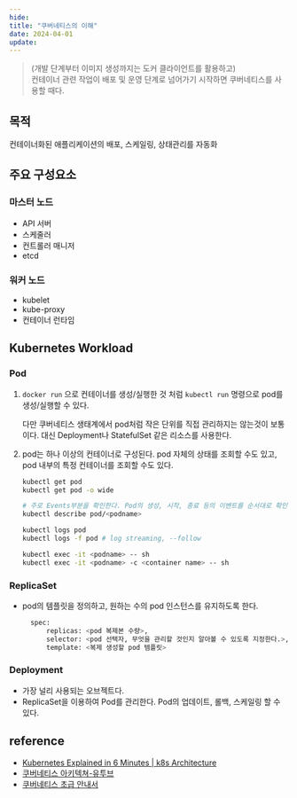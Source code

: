```yaml
---
hide:
title: "쿠버네티스의 이해"
date: 2024-04-01
update:
---
```


> (개발 단계부터 이미지 생성까지는 도커 클라이언트를 활용하고)  
> 컨테이너 관련 작업이 배포 및 운영 단계로 넘어가기 시작하면 쿠버네티스를 사용할 때다.

## 목적

컨테이너화된 애플리케이션의 배포, 스케일링, 상태관리를 자동화

## 주요 구성요소

### 마스터 노드

- API 서버
- 스케줄러
- 컨트롤러 매니저
- etcd

### 워커 노드

- kubelet
- kube-proxy
- 컨테이너 런타임

## Kubernetes Workload

### Pod

1. `docker run` 으로 컨테이너를 생성/실행한 것 처럼 `kubectl run` 명령으로 pod를 생성/실행할 수 있다.

   다만 쿠버네티스 생태계에서 pod처럼 작은 단위를 직접 관리하지는 않는것이 보통이다. 대신 Deployment나 StatefulSet 같은 리소스를 사용한다.

2. pod는 하나 이상의 컨테이너로 구성된다. pod 자체의 상태를 조회할 수도 있고, pod 내부의 특정 컨테이너를 조회할 수도 있다.

   ```sh
   kubectl get pod
   kubectl get pod -o wide

   # 주로 Events부분을 확인한다. Pod의 생성, 시작, 종료 등의 이벤트를 순서대로 확인할 수 있다.
   kubectl describe pod/<podname>

   kubectl logs pod
   kubectl logs -f pod # log streaming, --follow

   kubectl exec -it <podname> -- sh
   kubectl exec -it <podname> -c <container name> -- sh
   ```

### ReplicaSet

- pod의 템플릿을 정의하고, 원하는 수의 pod 인스턴스를 유지하도록 한다.

  ```sh
    spec:
        replicas: <pod 복제본 수량>,
        selector: <pod 선택자, 무엇을 관리할 것인지 알아볼 수 있도록 지정한다.>,
        template: <복제 생성할 pod 템플릿>
  ```

### Deployment

- 가장 널리 사용되는 오브젝트다.
- ReplicaSet을 이용하여 Pod를 관리한다. Pod의 업데이트, 롤백, 스케일링 할 수 있다.

## reference

- [Kubernetes Explained in 6 Minutes | k8s Architecture](https://www.youtube.com/watch?v=TlHvYWVUZyc)
- [쿠버네티스 아키텍쳐-유투브](https://www.youtube.com/watch?v=-gIyfII5eak)
- [쿠버네티스 초급 안내서](https://subicura.com/k8s/guide/pod.html#%E1%84%88%E1%85%A1%E1%84%85%E1%85%B3%E1%84%80%E1%85%A6-pod-%E1%84%86%E1%85%A1%E1%86%AB%E1%84%83%E1%85%B3%E1%86%AF%E1%84%80%E1%85%B5)
